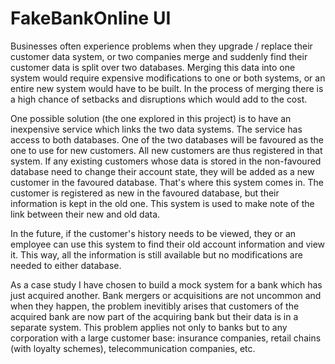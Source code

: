 # FakeBankOnline UI
 Businesses often experience problems when they upgrade / replace their customer data system, or two companies merge and 
 suddenly find their customer data is split over two databases. Merging this data into one system would require expensive 
 modifications to one or both systems, or an entire new system would have to be built. In the process of merging there is
 a high chance of setbacks and disruptions which would add to the cost.

 One possible solution (the one explored in this project) is to have an inexpensive service which links the two data systems.
 The service has access to both databases. One of the two databases will be favoured as the one to use for new customers.
 All new customers are thus registered in that system. If any existing customers whose data is stored in the non-favoured
 database need to change their account state, they will be added as a new customer in the favoured database. That's where
 this system comes in. The customer is registered as new in the favoured database, but their information is kept in the old
 one. This system is used to make note of the link between their new and old data.

 In the future, if the customer's history needs to be viewed, they or an employee can use this system to find their old account
 information and view it. This way, all the information is still available but no modifications are needed to either database.

 As a case study I have chosen to build a mock system for a bank which has just acquired another. Bank mergers or acquisitions 
 are not uncommon and when they happen, the problem inevitibly arises that customers of the acquired bank are now part of the 
 acquiring bank but their data is in a separate system. This problem applies not only to banks but to any corporation with a
 large customer base: insurance companies, retail chains (with loyalty schemes), telecommunication companies, etc.
 